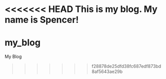 <<<<<<< HEAD
This is my blog.  My name is Spencer!
=======
# my_blog
My Blog
>>>>>>> f28878de25dfd38fc687edf873bd8af5643ae29b

